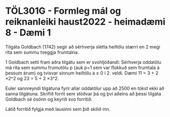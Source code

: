 # TÖL301G - Formleg mál og reiknanleiki haust2022 - heimadæmi 8 - Dæmi 1 

Tilgáta Goldbach (1742) segir að sérhverja slétta heiltölu stærri en 2 megi rita sem summu tveggja frumtalna.

1 Goldbach setti fram aðra tilgátu sem er svohljóðandi: Sérhverja oddatölu
má rita sem summu frumutölu p (auk p=1 sem var flokkuð sem frumtala á þessum árum) og tvisvar sinnum heiltölu a ≥ 0 í 2. veldi. Dæmi 11 = 3 + 2 ×2^2 og 23 = 5 + 2 ×3^2. 

Euler sannreyndi tilgátuna fyrir allar oddatölur upp að 2500 en tókst ekki að sanna tilgátuna. Skrifið forrit sem stöðvar þá og því aðeins að þessi tilgáta Goldbach sé ósönn og keyrið svo forritið.

Látið forritið fylgja með lausinni sem þið skilið inn.